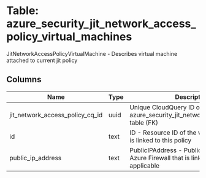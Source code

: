 
# Table: azure_security_jit_network_access_policy_virtual_machines
JitNetworkAccessPolicyVirtualMachine - Describes virtual machine attached to current jit policy
## Columns
| Name        | Type           | Description  |
| ------------- | ------------- | -----  |
|jit_network_access_policy_cq_id|uuid|Unique CloudQuery ID of azure_security_jit_network_access_policies table (FK)|
|id|text|ID - Resource ID of the virtual machine that is linked to this policy|
|public_ip_address|text|PublicIPAddress - Public IP address of the Azure Firewall that is linked to this policy, if applicable|

